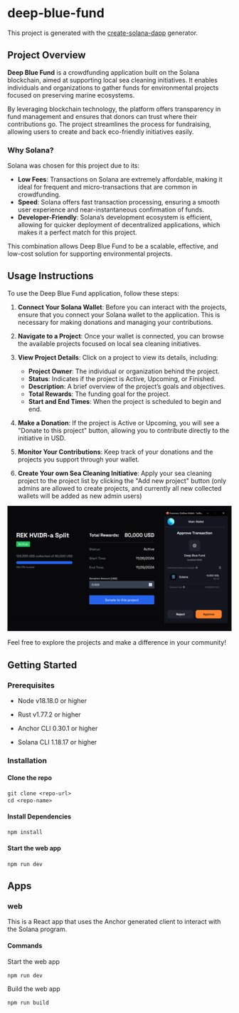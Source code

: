 # deep-blue-fund

This project is generated with the [create-solana-dapp](https://github.com/solana-developers/create-solana-dapp) generator.

## Project Overview

**Deep Blue Fund** is a crowdfunding application built on the Solana blockchain, aimed at supporting local sea cleaning initiatives. It enables individuals and organizations to gather funds for environmental projects focused on preserving marine ecosystems.

By leveraging blockchain technology, the platform offers transparency in fund management and ensures that donors can trust where their contributions go. The project streamlines the process for fundraising, allowing users to create and back eco-friendly initiatives easily.

### Why Solana?

Solana was chosen for this project due to its:

- **Low Fees**: Transactions on Solana are extremely affordable, making it ideal for frequent and micro-transactions that are common in crowdfunding.
- **Speed**: Solana offers fast transaction processing, ensuring a smooth user experience and near-instantaneous confirmation of funds.
- **Developer-Friendly**: Solana’s development ecosystem is efficient, allowing for quicker deployment of decentralized applications, which makes it a perfect match for this project.

This combination allows Deep Blue Fund to be a scalable, effective, and low-cost solution for supporting environmental projects.

## Usage Instructions

To use the Deep Blue Fund application, follow these steps:

1. **Connect Your Solana Wallet**: Before you can interact with the projects, ensure that you connect your Solana wallet to the application. This is necessary for making donations and managing your contributions.

2. **Navigate to a Project**: Once your wallet is connected, you can browse the available projects focused on local sea cleaning initiatives.

3. **View Project Details**: Click on a project to view its details, including:

   - **Project Owner**: The individual or organization behind the project.
   - **Status**: Indicates if the project is Active, Upcoming, or Finished.
   - **Description**: A brief overview of the project’s goals and objectives.
   - **Total Rewards**: The funding goal for the project.
   - **Start and End Times**: When the project is scheduled to begin and end.

4. **Make a Donation**: If the project is Active or Upcoming, you will see a "Donate to this project" button, allowing you to contribute directly to the initiative in USD.

5. **Monitor Your Contributions**: Keep track of your donations and the projects you support through your wallet.

6. **Create Your own Sea Cleaning Initiative**: Apply your sea cleaning project to the project list by clicking the "Add new project" button (only admins are allowed to create projects, and currently all new collected wallets will be added as new admin users)

![Usage Screenshot](assets/donation_screenshot.png)

Feel free to explore the projects and make a difference in your community!

## Getting Started

### Prerequisites

- Node v18.18.0 or higher

- Rust v1.77.2 or higher
- Anchor CLI 0.30.1 or higher
- Solana CLI 1.18.17 or higher

### Installation

#### Clone the repo

```shell
git clone <repo-url>
cd <repo-name>
```

#### Install Dependencies

```shell
npm install
```

#### Start the web app

```
npm run dev
```

## Apps

### web

This is a React app that uses the Anchor generated client to interact with the Solana program.

#### Commands

Start the web app

```shell
npm run dev
```

Build the web app

```shell
npm run build
```

